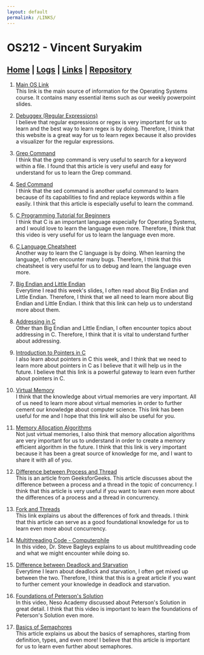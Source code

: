 ```yaml
---
layout: default
permalink: /LINKS/
---
```


# OS212 - Vincent Suryakim
## [Home](https://vincentsuryakim.github.io/os212/) | [Logs](https://raw.githubusercontent.com/vincentsuryakim/os212/master/TXT/mylog.txt) | [Links](https://vincentsuryakim.github.io/os212/LINKS) | [Repository](https://github.com/vincentsuryakim/os212)

1. [Main OS Link](https://os.vlsm.org)<br>
This link is the main source of information for the Operating Systems course. It contains many essential items such as our weekly powerpoint slides.

2. [Debuggex (Regular Expressions)](https://www.debuggex.com)<br>
I believe that regular expressions or regex is very important for us to learn and the best way to learn regex is by doing. Therefore, I think that this website is a great way for us to learn regex because it also provides a visualizer for the regular expressions.

3. [Grep Command](https://www.geeksforgeeks.org/grep-command-in-unixlinux/)<br>
I think that the grep command is very useful to search for a keyword within a file. I found that this article is very useful and easy for understand for us to learn the Grep command.

4. [Sed Command](https://www.geeksforgeeks.org/sed-command-in-linux-unix-with-examples/z)<br>
I think that the sed command is another useful command to learn because of its capabilities to find and replace keywords within a file easily. I think that this article is especially useful to learn the command.

5. [C Programming Tutorial for Beginners](https://www.youtube.com/watch?v=KJgsSFOSQv0)<br>
I think that C is an important language especially for Operating Systems, and I would love to learn the language even more. Therefore, I think that this video is very useful for us to learn the language even more.

6. [C Language Cheatsheet](https://www.codewithharry.com/blogpost/c-cheatsheet)<br>
Another way to learn the C language is by doing. When learning the language, I often encounter many bugs. Therefore, I think that this cheatsheet is very useful for us to debug and learn the language even more.

7. [Big Endian and Little Endian](https://www.youtube.com/watch?v=T1C9Kj_78ek)<br>
Everytime I read this week's slides, I often read about Big Endian and Little Endian. Therefore, I think that we all need to learn more about Big Endian and Little Endian. I think that this link can help us to understand more about them.

8. [Addressing in C](https://www.youtube.com/watch?v=lzMCuw_5dfM)<br>
Other than Big Endian and Little Endian, I often encounter topics about addressing in C. Therefore, I think that it is vital to understand further about addressing.

9. [Introduction to Pointers in C](https://www.youtube.com/watch?v=f2i0CnUOniA)<br>
I also learn about pointers in C this week, and I think that we need to learn more about pointers in C as I believe that it will help us in the future. I believe that this link is a powerful gateway to learn even further about pointers in C.

10. [Virtual Memory](https://www.geeksforgeeks.org/virtual-memory-in-operating-system/)<br>
I think that the knowledge about virtual memories are very important. All of us need to learn more about virtual memories in order to further cement our knowledge about computer science. This link has been useful for me and I hope that this link will also be useful for you.

11. [Memory Allocation Algorithms](https://www.youtube.com/watch?v=10vroQb5IdY)<br>
Not just virtual memories, I also think that memory allocation algorithms are very important for us to understand in order to create a memory efficient algorithm in the future. I think that this link is very important because it has been a great source of knowledge for me, and I want to share it with all of you.

12. [Difference between Process and Thread](https://www.geeksforgeeks.org/difference-between-process-and-thread/)<br>
This is an article from GeeksforGeeks. This article discusses about the difference between a process and a thread in the topic of concurrency. I think that this article is very useful if you want to learn even more about the differences of a process and a thread in concurrency.

13. [Fork and Threads](http://gauss.ececs.uc.edu/Courses/c694/lectures/ForksThreads/forks.html)<br>
This link explains us about the differences of fork and threads. I think that this article can serve as a good foundational knowledge for us to learn even more about concurrency.

14. [Multithreading Code - Computerphile](https://www.youtube.com/watch?v=7ENFeb-J75k)<br>
In this video, Dr. Steve Bagleys explains to us about multithreading code and what we might encounter while doing so. 

15. [Difference between Deadlock and Starvation](https://www.geeksforgeeks.org/difference-between-deadlock-and-starvation-in-os/)<br>
Everytime I learn about deadlock and starvation, I often get mixed up between the two. Therefore, I think that this is a great article if you want to further cement your knowledge in deadlock and starvation.

16. [Foundations of Peterson's Solution](https://www.youtube.com/watch?v=gYCiTtgGR5Q)<br>
In this video, Neso Academy discussed about Peterson's Solution in great detail. I think that this video is important to learn the foundations of Peterson's Solution even more.

17. [Basics of Semaphores](https://www.tutorialspoint.com/semaphores-in-operating-system)<br>
This article explains us about the basics of semaphores, starting from definition, types, and even more! I believe that this article is important for us to learn even further about semaphores.
